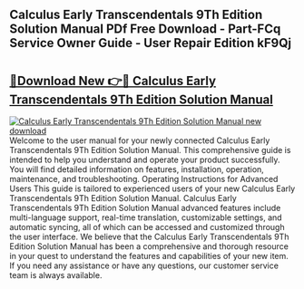 ## Calculus Early Transcendentals 9Th Edition Solution Manual PDf Free Download - Part-FCq Service Owner Guide - User Repair Edition kF9Qj

# <h2><a href="http://bc57640.oget.top/?id=Calculus+Early+Transcendentals+9Th+Edition+Solution+Manual">🔗Download New 👉🔴 Calculus Early Transcendentals 9Th Edition Solution Manual</a></h2>

[![Calculus Early Transcendentals 9Th Edition Solution Manual new download](https://i.imgur.com/5g1atiW.png)](http://bc57640.oget.top/?id=Calculus+Early+Transcendentals+9Th+Edition+Solution+Manual)
Welcome to the user manual for your newly connected Calculus Early Transcendentals 9Th Edition Solution Manual. This comprehensive guide is intended to help you understand and operate your product successfully. You will find detailed information on features, installation, operation, maintenance, and troubleshooting. Operating Instructions for Advanced Users This guide is tailored to experienced users of your new Calculus Early Transcendentals 9Th Edition Solution Manual. Calculus Early Transcendentals 9Th Edition Solution Manual advanced features include multi-language support, real-time translation, customizable settings, and automatic syncing, all of which can be accessed and customized through the user interface. We believe that the Calculus Early Transcendentals 9Th Edition Solution Manual has been a comprehensive and thorough resource in your quest to understand the features and capabilities of your new item. If you need any assistance or have any questions, our customer service team is always available.
